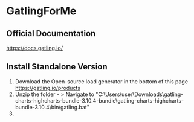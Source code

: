 # GatlingForMe
## Official Documentation
https://docs.gatling.io/

## Install Standalone Version
1. Download the Open-source load generator in the bottom of this page  
   https://gatling.io/products
2. Unzip the folder - > Navigate to  "C:\Users\user\Downloads\gatling-charts-highcharts-bundle-3.10.4-bundle\gatling-charts-highcharts-bundle-3.10.4\bin\gatling.bat"
4. 
